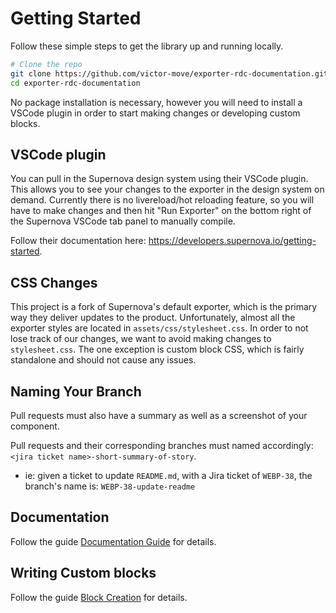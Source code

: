 # Getting Started
Follow these simple steps to get the library up and running locally.
```bash
# Clone the repo
git clone https://github.com/victor-move/exporter-rdc-documentation.git
cd exporter-rdc-documentation
```
No package installation is necessary, however you will need to install a VSCode plugin in order to start making changes or developing custom blocks.

## VSCode plugin
You can pull in the Supernova design system using their VSCode plugin. This allows you to see your changes to the exporter in the design system on demand. Currently there is no livereload/hot reloading feature, so you will have to make changes and then hit "Run Exporter" on the bottom right of the Supernova VSCode tab panel to manually compile.

Follow their documentation here: https://developers.supernova.io/getting-started.

## CSS Changes
This project is a fork of Supernova's default exporter, which is the primary way they deliver updates to the product. Unfortunately, almost all the exporter styles are located in `assets/css/stylesheet.css`. In order to not lose track of our changes, we want to avoid making changes to `stylesheet.css`. The one exception is custom block CSS, which is fairly standalone and should not cause any issues.

## Naming Your Branch
Pull requests must also have a summary as well as a screenshot of your component.

Pull requests and their corresponding branches must named accordingly: `<jira ticket name>-short-summary-of-story`.

- ie: given a ticket to update `README.md`, with a Jira ticket of `WEBP-38`, the branch's name is: `WEBP-38-update-readme`

## Documentation
Follow the guide [Documentation Guide](./DOCUMENTATION_GUIDE.md) for details.

## Writing Custom blocks
Follow the guide [Block Creation](./BLOCK_CREATION.md) for details.